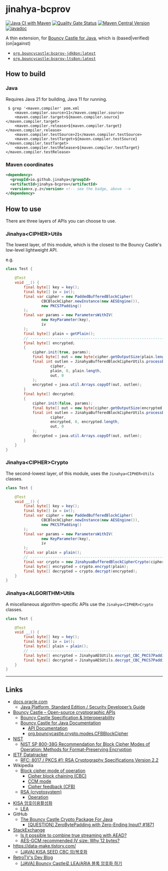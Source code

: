 # jinahya-bcprov

[![Java CI with Maven](https://github.com/jinahya/jinahya-bouncycastle-utils/actions/workflows/maven.yml/badge.svg)](https://github.com/jinahya/jinahya-bouncycastle-utils/actions/workflows/maven.yml)
[![Quality Gate Status](https://sonarcloud.io/api/project_badges/measure?project=jinahya_jinahya-bcprov&metric=alert_status)](https://sonarcloud.io/summary/new_code?id=jinahya_jinahya-bcprov)
[![Maven Central Version](https://img.shields.io/maven-central/v/io.github.jinahya/jinahya-bcprov)](https://central.sonatype.com/artifact/io.github.jinahya/jinahya-bcprov)
[![javadoc](https://javadoc.io/badge2/io.github.jinahya/jinahya-bcprov/javadoc.svg)](https://javadoc.io/doc/io.github.jinahya/jinahya-bcprov)

A thin extension, for [Bouncy Castle for Java](https://www.bouncycastle.org/documentation/documentation-java/), which
is (based|verified) (on|against)

* [`org.bouncycastle:bcprov-jdk8on:latest`](https://central.sonatype.com/artifact/org.bouncycastle/bcprov-jdk18on)
* [`org.bouncycastle:bcprov-lts8on:latest`](https://central.sonatype.com/artifact/org.bouncycastle/bcprov-lts8on)

## How to build

### Java

Requires Java 21 for building, Java 11 for running.

```commandline
 $ grep '<maven.compiler' pom.xml
    <maven.compiler.source>11</maven.compiler.source>
    <maven.compiler.target>${maven.compiler.source}</maven.compiler.target>
    <maven.compiler.release>${maven.compiler.target}</maven.compiler.release>
    <maven.compiler.testSource>21</maven.compiler.testSource>
    <maven.compiler.testTarget>${maven.compiler.testSource}</maven.compiler.testTarget>
    <maven.compiler.testRelease>${maven.compiler.testTarget}</maven.compiler.testRelease>
```

### Maven coordinates

```xml
<dependency>
  <groupId>io.github.jinahya</groupId>
  <artifactId>jinahya-bcprov</artifactId>
  <version>x.y.z</version> <!-- see the badge, above -->
</dependency>
```

## How to use

There are three layers of APIs you can choose to use.

### Jinahya\<CIPHER>Utils

The lowest layer, of this module, which is the closest to the Bouncy Castle's low-level lightweight API.

e.g.

```java
class Test {

    @Test
    void __() {
        final byte[] key = key();
        final byte[] iv = iv();
        final var cipher = new PaddedBufferedBlockCipher(
                CBCBlockCipher.newInstance(new AESEngine()),
                new PKCS7Padding()
        );
        final var params = new ParametersWithIV(
                new KeyParameter(key),
                iv
        );
        final byte[] plain = getPlain();
        // -----------------------------------------------------------------------------------------
        final byte[] encrypted;
        {
            cipher.init(true, params);
            final byte[] out = new byte[cipher.getOutputSize(plain.length)];
            final int outlen = JinahyaBufferedBlockCipherUtils.processBytesAndDoFinal(
                    cipher,
                    plain, 0, plain.length,
                    out, 0
            );
            encrypted = java.util.Arrays.copyOf(out, outlen);
        }
        final byte[] decrypted;
        {
            cipher.init(false, params);
            final byte[] out = new byte[cipher.getOutputSize(encrypted.length)];
            final int outlen = JinahyaBufferedBlockCipherUtils.processBytesAndDoFinal(
                    cipher,
                    encrypted, 0, encrypted.length,
                    out, 0
            );
            decrypted = java.util.Arrays.copyOf(out, outlen);
        }
    }
}
```

### Jinahya\<CIPHER>Crypto

The second-lowest layer, of this module, uses the `Jinahya<CIPHER>Utils` classes.

```java
class Test {

    @Test
    void __() {
        final byte[] key = key();
        final byte[] iv = iv();
        final var cipher = new PaddedBufferedBlockCipher(
                CBCBlockCipher.newInstance(new AESEngine()),
                new PKCS7Padding()
        );
        final var params = new ParametersWithIV(
                new KeyParameter(key),
                iv
        );
        final var plain = plain();
        // -----------------------------------------------------------------------------------------
        final var crypto = new JinahyuaBufferedBlockCipherCrypto(cipher, params); // !!!
        final byte[] encrypted = crypto.encrypt(plain);                           // !!!
        final byte[] decrypted = crypto.decrypt(encrypted);                       // !!!
    }
}
```

### Jinahya\<ALGORITHM>Utils

A miscellaneous algorithm-specific APIs use the `Jinahya<CIPHER>Crypto` classes.

```java
class Test {

    @Test
    void __() {
        final byte[] key = key();
        final byte[] iv = iv();
        final byte[] plain = plain();
        // -----------------------------------------------------------------------------------------
        final byte[] encrypted = JinahyaAESUtils.encrypt_CBC_PKCS7Padding(key, iv, plain);     // !!!
        final byte[] decrypted = JinahyaAESUtils.decrypt_CBC_PKCS7Padding(key, iv, encrypted); // !!!
    }
}
```

---

## Links

* [docs.oracle.com](https://docs.oracle.com)
    * [Java Platform, Standard Edition / Security Developer’s Guide](https://docs.oracle.com/en/java/javase/21/security/index.html)
* [Bouncy Castle – Open-source cryptographic APIs](https://www.bouncycastle.org/)
    * [Bouncy Castle Specification & Interoperability](https://www.bouncycastle.org/documentation/specification_interoperability/)
    * [Bouncy Castle for Java  Documentation](https://www.bouncycastle.org/documentation/documentation-java/)
        * [API Documentation](https://downloads.bouncycastle.org/java/docs/bcprov-jdk18on-javadoc/)
        * [org.bouncycastle.crypto.modes.CFBBlockCipher](https://downloads.bouncycastle.org/java/docs/bcprov-jdk18on-javadoc/org/bouncycastle/crypto/modes/CFBBlockCipher.html)
* [NIST](https://www.nist.gov/)
    * [NIST SP 800-38G Recommendation for Block Cipher Modes of Operation: Methods for Format-Preserving Encryption](chrome-extension://efaidnbmnnnibpcajpcglclefindmkaj/https://nvlpubs.nist.gov/nistpubs/SpecialPublications/NIST.SP.800-38G.pdf)
* [IETF Datatracker](https://datatracker.ietf.org)
    * [RFC: 8017 / PKCS #1: RSA Cryptography Specifications Version 2.2](https://datatracker.ietf.org/doc/html/rfc8017)
* Wikipedia
    * [Block cipher mode of operation](https://en.wikipedia.org/wiki/Block_cipher_mode_of_operation)
        * [Cipher block chaining (CBC)](https://en.wikipedia.org/wiki/Block_cipher_mode_of_operation#Cipher_block_chaining_(CBC))
        * [CCM mode](https://en.wikipedia.org/wiki/CCM_mode)
        * [Cipher feedback (CFB)](https://en.wikipedia.org/wiki/Block_cipher_mode_of_operation#Cipher_feedback_(CFB))
    * [RSA (cryptosystem)](https://en.wikipedia.org/wiki/RSA_(cryptosystem))
        * [Operation](https://en.wikipedia.org/wiki/RSA_(cryptosystem)#Operation)
* [KISA 암호이용활성화](https://seed.kisa.or.kr)
    * [LEA](https://seed.kisa.or.kr/kisa/algorithm/EgovLeaInfo.do)
* GitHub
    * [The Bouncy Castle Crypto Package For Java](https://github.com/bcgit/bc-java)
        * [[QUESTION] ZeroBytePadding with Zero-Ending Input? #1871](https://github.com/bcgit/bc-java/issues/1871)
* [StackExchange](https://stackexchange.com)
    * [Is it possible to combine true streaming with AEAD?](https://crypto.stackexchange.com/questions/24876/is-it-possible-to-combine-true-streaming-with-aead)
    * [AES-GCM recommended IV size: Why 12 bytes?](https://crypto.stackexchange.com/q/41601/39160)
* https://data-make.tistory.com/
    * [[JAVA] KISA SEED CBC 암/복호화](https://data-make.tistory.com/759)
* [RetroTV's Dev Blog](https://blog.retrotv.dev/)
    * [[JAVA] Bouncy Castle로 LEA/ARIA 블록 암호화 하기](https://blog.retrotv.dev/bouncy-castlero-lea-aria-encryption/)